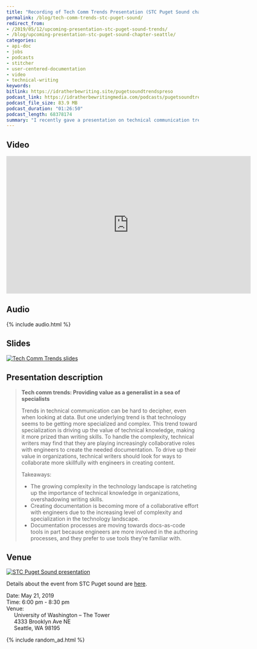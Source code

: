 ```yaml
---
title: "Recording of Tech Comm Trends Presentation (STC Puget Sound chapter)"
permalink: /blog/tech-comm-trends-stc-puget-sound/
redirect_from:
- /2019/05/12/upcoming-presentation-stc-puget-sound-trends/
- /blog/upcoming-presentation-stc-puget-sound-chapter-seattle/
categories:
- api-doc
- jobs
- podcasts
- stitcher
- user-centered-documentation
- video
- technical-writing
keywords:
bitlink: https://idratherbewriting.site/pugetsoundtrendspreso
podcast_link: https://idratherbewritingmedia.com/podcasts/pugetsoundtrends.mp3
podcast_file_size: 83.9 MB
podcast_duration: "01:26:50"
podcast_length: 68378174
summary: "I recently gave a presentation on technical communication trends to the STC Puget Sound Chapter in Seattle, Washington, on May 21, 2019. This is one of the better presentations on trends I've given and culminates a lot of research and other iterations on this topic during the past year. You can view a recording of the presentation, check out the slides, grab the audio file, and see other details here."
---
```


## Video

<iframe width="640" height="360" src="https://www.youtube.com/embed/1bzf6Iytza4" frameborder="0" allow="accelerometer; autoplay; encrypted-media; gyroscope; picture-in-picture" allowfullscreen></iframe>

## Audio

{% include audio.html %}

## Slides

<a href="https://idratherbewriting.com/slides/trends_stc19/#/"><img src="https://idratherbewritingmedia.com/images/trendsslidesthumb.png" style="max-width: 350px" alt="Tech Comm Trends slides"/></a>

## Presentation description

> **Tech comm trends: Providing value as a generalist in a sea of specialists**
>
> Trends in technical communication can be hard to decipher, even when looking at data. But one underlying trend is that technology seems to be getting more specialized and complex. This trend toward specialization is driving up the value of technical knowledge, making it more prized than writing skills. To handle the complexity, technical writers may find that they are playing increasingly collaborative roles with engineers to create the needed documentation. To drive up their value in organizations, technical writers should look for ways to collaborate more skillfully with engineers in creating content.
>
> Takeaways:
>
> - The growing complexity in the technology landscape is ratcheting up the importance of technical knowledge in organizations, overshadowing writing skills.
> - Creating documentation is becoming more of a collaborative effort with engineers due to the increasing level of complexity and specialization in the technology landscape.
> - Documentation processes are moving towards docs-as-code tools in part because engineers are more involved in the authoring processes, and they prefer to use tools they’re familiar with.


## Venue

<a href="https://www.stc-psc.org/event/tech-comm-trends-providing-value-as-a-generalist-in-a-sea-of-specialists/"><img src="https://idratherbewritingmedia.com/images/stcpugetsoundgenspec.png" alt="STC Puget Sound presentation" /></a>

Details about the event from STC Puget sound are [here](https://www.stc-psc.org/event/tech-comm-trends-providing-value-as-a-generalist-in-a-sea-of-specialists/).

Date: May 21, 2019<br/>
Time: 6:00 pm - 8:30 pm<br/>
Venue:<br/>
<span style="margin-left: 20px">University of Washington – The Tower<br/></span>
<span style="margin-left: 20px">4333 Brooklyn Ave NE <br/></span>
<span style="margin-left: 20px">Seattle, WA 98195</span>

{% include random_ad.html %}
